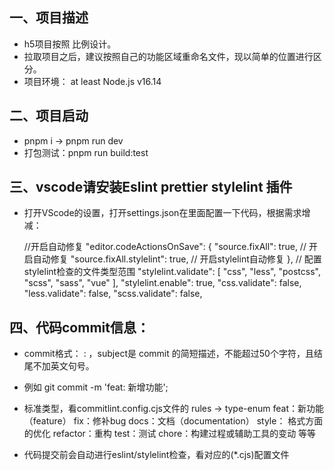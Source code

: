 ## 一、项目描述

- h5项目按照 比例设计。
- 拉取项目之后，建议按照自己的功能区域重命名文件，现以简单的位置进行区分。
- 项目环境： at least Node.js v16.14

## 二、项目启动

- pnpm i -> pnpm run dev
- 打包测试：pnpm run build:test

## 三、vscode请安装Eslint prettier stylelint 插件

- 打开VScode的设置，打开settings.json在里面配置一下代码，根据需求增减：

  //开启自动修复
  "editor.codeActionsOnSave": {
  "source.fixAll": true, // 开启自动修复
  "source.fixAll.stylelint": true, // 开启stylelint自动修复
  },
  // 配置stylelint检查的文件类型范围
  "stylelint.validate": [
  "css",
  "less",
  "postcss",
  "scss",
  "sass",
  "vue"
  ],
  "stylelint.enable": true,
  "css.validate": false,
  "less.validate": false,
  "scss.validate": false,

## 四、代码commit信息：

- commit格式： <type>: <subject> ，subject是 commit 的简短描述，不能超过50个字符，且结尾不加英文句号。
- 例如 git commit -m 'feat: 新增功能';
- 标准类型，看commitlint.config.cjs文件的 rules -> type-enum
  feat：新功能（feature）
  fix：修补bug
  docs：文档（documentation）
  style： 格式方面的优化
  refactor：重构
  test：测试
  chore：构建过程或辅助工具的变动
  等等

- 代码提交前会自动进行eslint/stylelint检查，看对应的(\*.cjs)配置文件
